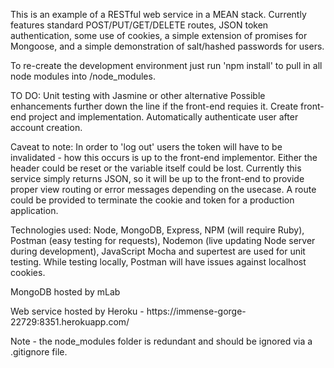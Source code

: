 
This is an example of a RESTful web service in a MEAN stack.
Currently features standard POST/PUT/GET/DELETE routes, JSON token authentication, some use of cookies, a simple extension of promises for Mongoose, and a simple demonstration of salt/hashed passwords for users.

To re-create the development environment just run 'npm install' to pull in all node modules into /node_modules.

TO DO: 
Unit testing with Jasmine or other alternative
Possible enhancements further down the line if the front-end requies it. 
Create front-end project and implementation. 
Automatically authenticate user after account creation.

Caveat to note: In order to 'log out' users the token will have to be invalidated - how this occurs is up to the front-end implementor. Either the header could be reset or the variable itself could be lost. Currently this service simply returns JSON, so it will be up to the front-end to provide proper view routing or error messages depending on the usecase. A route could be provided to terminate the cookie and token for a production application.

Technologies used:
Node, MongoDB, Express, NPM (will require Ruby), Postman (easy testing for requests), Nodemon (live updating Node server during development), JavaScript
Mocha and supertest are used for unit testing. While testing locally, Postman will have issues against localhost cookies.

MongoDB hosted by mLab

Web service hosted by Heroku - https://immense-gorge-22729:8351.herokuapp.com/

Note - the node_modules folder is redundant and should be ignored via a .gitignore file.